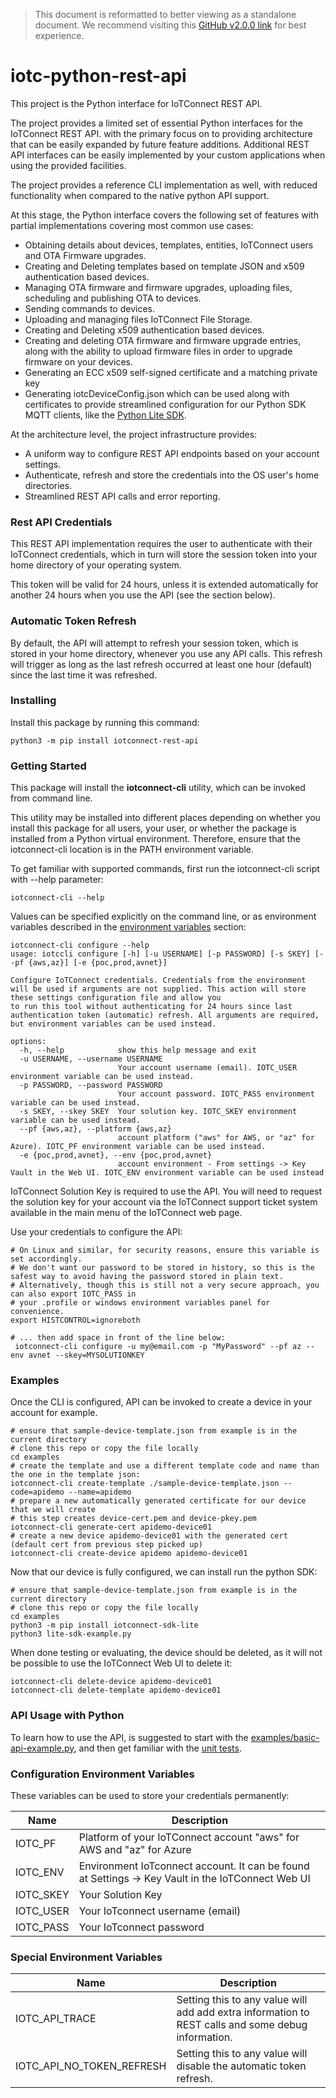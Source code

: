 
> This document is reformatted to better viewing as a standalone document.
> We recommend visiting this [GitHub v2.0.0 link](https://github.com/avnet-iotconnect/iotc-python-rest-api/blob/v2.0.0/) for best experience.

# iotc-python-rest-api
This project is the Python interface for IoTConnect REST API.

The project provides a limited set of essential Python interfaces for the IoTConnect REST API.
with the primary focus on to providing architecture that can be easily expanded by future 
feature additions. Additional REST API interfaces can be easily implemented 
by your custom applications when using the provided facilities.

The project provides a reference CLI implementation as well, with reduced
functionality when compared to the native python API support.

At this stage, the Python interface covers the following set of features 
with partial implementations covering most common use cases:
* Obtaining details about devices, templates, entities, IoTConnect users and OTA Firmware upgrades.
* Creating and Deleting templates based on template JSON and x509 authentication based devices.
* Managing OTA firmware and firmware upgrades, uploading files, scheduling and publishing OTA to devices.
* Sending commands to devices.
* Uploading and managing files IoTConnect File Storage.
* Creating and Deleting x509 authentication based devices.
* Creating and deleting OTA firmware and firmware upgrade entries, along with the ability to upload firmware files
  in order to upgrade firmware on your devices. 
* Generating an ECC x509 self-signed certificate and a matching private key
* Generating iotcDeviceConfig.json which can be used along with certificates
to provide streamlined configuration for our Python SDK MQTT clients, 
like the [Python Lite SDK](https://github.com/avnet-iotconnect/iotc-python-lite-sdk). 

At the architecture level, the project infrastructure provides:
* A uniform way to configure REST API endpoints based on your account settings.
* Authenticate, refresh and store the credentials into the OS user's home directories.
* Streamlined REST API calls and error reporting.


### Rest API Credentials

This REST API implementation requires the user to authenticate with their IoTConnect
credentials, which in turn will store the session token into your 
home directory of your operating system. 

This token will be valid for 24 hours, unless it is extended automatically
for another 24 hours when you use the API (see the section below).


### Automatic Token Refresh

By default, the API will attempt to refresh your session token, which is stored in your 
home directory, whenever you use any API calls. This refresh will trigger as long as the 
last refresh occurred at least one hour (default) since the last time it was refreshed.


### Installing

Install this package by running this command:

```shell
python3 -m pip install iotconnect-rest-api
```


### Getting Started

This package will install the **iotconnect-cli** utility, which can be invoked from command line.

This utility may be installed into different places depending on whether you install this package for all users, 
your user, or whether the package is installed from a Python virtual environment.
Therefore, ensure that the iotconnect-cli location is in the PATH environment variable.

To get familiar with supported commands, first run the iotconnect-cli script with --help parameter:

```shell
iotconnect-cli --help
```

Values can be specified explicitly on the command line, or as environment variables 
described in the [environment variables](https://github.com/avnet-iotconnect/iotc-python-rest-api/blob/v2.0.0/#configuration-environment-variables) section:

```shell
iotconnect-cli configure --help
usage: iotccli configure [-h] [-u USERNAME] [-p PASSWORD] [-s SKEY] [--pf {aws,az}] [-e {poc,prod,avnet}]

Configure IoTConnect credentials. Credentials from the environment will be used if arguments are not supplied. This action will store these settings configuration file and allow you
to run this tool without authenticating for 24 hours since last authentication token (automatic) refresh. All arguments are required, but environment variables can be used instead.

options:
  -h, --help            show this help message and exit
  -u USERNAME, --username USERNAME
                        Your account username (email). IOTC_USER environment variable can be used instead.
  -p PASSWORD, --password PASSWORD
                        Your account password. IOTC_PASS environment variable can be used instead.
  -s SKEY, --skey SKEY  Your solution key. IOTC_SKEY environment variable can be used instead.
  --pf {aws,az}, --platform {aws,az}
                        account platform ("aws" for AWS, or "az" for Azure). IOTC_PF environment variable can be used instead.
  -e {poc,prod,avnet}, --env {poc,prod,avnet}
                        account environment - From settings -> Key Vault in the Web UI. IOTC_ENV environment variable can be used instead
```

IoTConnect Solution Key is required to use the API. You will need to request the solution key for your account
via the IoTConnect support ticket system available in the main menu of the IoTConnect web page.

Use your credentials to configure the API:

```shell
# On Linux and similar, for security reasons, ensure this variable is set accordingly.
# We don't want our password to be stored in history, so this is the safest way to avoid having the password stored in plain text.
# Alternatively, though this is still not a very secure approach, you can also export IOTC_PASS in 
# your .profile or windows environment variables panel for convenience.
export HISTCONTROL=ignoreboth
 
# ... then add space in front of the line below:
 iotconnect-cli configure -u my@email.com -p "MyPassword" --pf az --env avnet --skey=MYSOLUTIONKEY  
```

### Examples

Once the CLI is configured, API can be invoked to create a device in your account for example.

```shell
# ensure that sample-device-template.json from example is in the current directory
# clone this repo or copy the file locally
cd examples
# create the template and use a different template code and name than the one in the template json:
iotconnect-cli create-template ./sample-device-template.json --code=apidemo --name=apidemo
# prepare a new automatically generated certificate for our device that we will create
# this step creates device-cert.pem and device-pkey.pem
iotconnect-cli generate-cert apidemo-device01
# create a new device apidemo-device01 with the generated cert (default cert from previous step picked up)
iotconnect-cli create-device apidemo apidemo-device01
```

Now that our device is fully configured, we can install run the python SDK:

```shell
# ensure that sample-device-template.json from example is in the current directory
# clone this repo or copy the file locally
cd examples
python3 -m pip install iotconnect-sdk-lite
python3 lite-sdk-example.py
```

When done testing or evaluating, the device should be deleted, as it will not be possible
to use the IoTConnect Web UI to delete it:

```shell
iotconnect-cli delete-device apidemo-device01
iotconnect-cli delete-template apidemo-device01
```

### API Usage with Python

To learn how to use the API, is suggested to start with the [examples/basic-api-example.py](https://github.com/avnet-iotconnect/iotc-python-rest-api/blob/v2.0.0/examples/basic-api-example.py),
and then get familiar with the [unit tests](https://github.com/avnet-iotconnect/iotc-python-rest-api/blob/v2.0.0/./tests).


### Configuration Environment Variables

These variables can be used to store your credentials permanently:

| Name      | Description                                                                                       |
|-----------|---------------------------------------------------------------------------------------------------|
| IOTC_PF   | Platform of your IoTConnect account "aws" for AWS and "az" for Azure                              |
| IOTC_ENV  | Environment IoTconnect account. It can be found at Settings -> Key Vault in the IoTConnect Web UI |
| IOTC_SKEY | Your Solution Key                                                                                 |
| IOTC_USER | Your IoTconnect username (email)                                                                  |
| IOTC_PASS | Your IoTconnect password                                                                          |


### Special Environment Variables 

| Name                      | Description                                                                                        |
|---------------------------|----------------------------------------------------------------------------------------------------|
| IOTC_API_TRACE            | Setting this to any value will add add extra information to REST calls and some debug information. |
| IOTC_API_NO_TOKEN_REFRESH | Setting this to any value will disable the automatic token refresh.                                |
